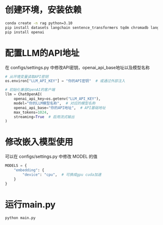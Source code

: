 
# 创建环境，安装依赖
```bash
conda create -n rag python=3.10
pip install datasets langchain sentence_transformers tqdm chromadb langchain_wenxin
pip install openai
```

# 配置LLM的API地址
在 configs/settings.py 中修改API密钥，openai_api_base地址以及模型名称
```python
# 从环境变量读取API密钥
os.environ["LLM_API_KEY"] = "你的API密钥"  # 或通过外部注入

# 初始化兼容OpenAI的客户端
llm = ChatOpenAI(
    openai_api_key=os.getenv("LLM_API_KEY"),
    model="你的LLM模型名称",  # 对应的模型名称
    openai_api_base="你的API地址",  # API基础地址
    max_tokens=1024,
    streaming=True  # 启用流式输出
)
```

# 修改嵌入模型使用
可以在 configs/settings.py 中修改 MODEL 的值
```python
MODELS = {
    "embedding": {
        "device": "cpu",  # 可换成gpu cuda加速
    }
}
```

# 运行main.py
```python
python main.py
```
